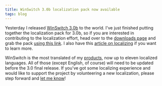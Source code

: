 ```yaml
---
title: WinSwitch 3.0b localization pack now available
tags: blog
---
```


Yesterday I released [WinSwitch 3.0b](http://www.wincent.com/a/products/winswitch/) to the world. I've just finished putting together the localization pack for 3.0b, so if you are interested in contributing to the localization effort, head over to the [downloads page](http://www.wincent.com/a/products/winswitch/download/) and grab the pack [using this link](http://www.wincent.com/download.php?item=WinSwitchLocalizationPack.tar.gz). I also have this [article on localizing](http://www.wincent.com/a/knowledge-base/archives/2004/11/localization_on.php) if you want to learn more.

WinSwitch is the most translated of my [products](http://www.wincent.com/a/products/), now up to eleven localized languages. All of those (except English, of course) will need to be updated before the 3.0 final release. If you've got some localizing experience and would like to support the project by volunteering a new localization, please step forward and [let me know](http://www.wincent.com/a/contact/mail/)!
